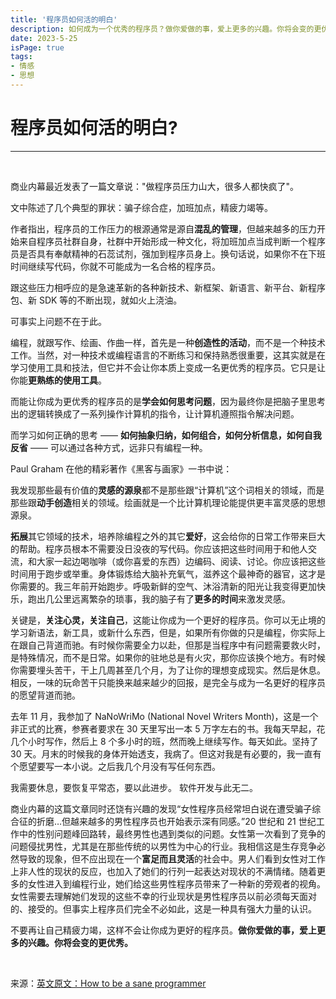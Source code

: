 ```yaml
---
title: '程序员如何活的明白'
description: 如何成为一个优秀的程序员？做你爱做的事，爱上更多的兴趣。你将会变的更优秀
date: 2023-5-25
isPage: true
tags:
- 情感
- 思想
---
```


# 程序员如何活的明白?

---
&nbsp;

商业内幕最近发表了一篇文章说："做程序员压力山大，很多人都快疯了"。

文中陈述了几个典型的罪状：骗子综合症，加班加点，精疲力竭等。

作者指出，程序员的工作压力的根源通常是源自**混乱的管理**，但越来越多的压力开始来自程序员社群自身，社群中开始形成一种文化，将加班加点当成判断一个程序员是否具有奉献精神的石蕊试剂，强加到程序员身上。换句话说，如果你不在下班时间继续写代码，你就不可能成为一名合格的程序员。

跟这些压力相呼应的是急速革新的各种新技术、新框架、新语言、新平台、新程序包、新 SDK 等的不断出现，就如火上浇油。

可事实上问题不在于此。

编程，就跟写作、绘画、作曲一样，首先是一种**创造性的活动**，而不是一个种技术工作。当然，对一种技术或编程语言的不断练习和保持熟悉很重要，这其实就是在学习使用工具和技法，但它并不会让你本质上变成一名更优秀的程序员。它只是让你能**更熟练的使用工具**。

而能让你成为更优秀的程序员的是**学会如何思考问题**，因为最终你是把脑子里思考出的逻辑转换成了一系列操作计算机的指令，让计算机遵照指令解决问题。

而学习如何正确的思考 —— **如何抽象归纳，如何组合，如何分析信息，如何自我反省** —— 可以通过各种方式，远非只有编程一种。

Paul Graham 在他的精彩著作《黑客与画家》一书中说：

我发现那些最有价值的**灵感的源泉**都不是那些跟“计算机”这个词相关的领域，而是那些跟**动手创造**相关的领域。绘画就是一个比计算机理论能提供更丰富灵感的思想源泉。

**拓展**其它领域的技术，培养除编程之外的其它**爱好**，这会给你的日常工作带来巨大的帮助。程序员根本不需要没日没夜的写代码。你应该把这些时间用于和他人交流，和大家一起边喝咖啡（或你喜爱的东西）边编码、阅读、讨论。你应该把这些时间用于跑步或举重。身体锻炼给大脑补充氧气，滋养这个最神奇的器官，这才是你需要的。我三年前开始跑步。呼吸新鲜的空气、沐浴清新的阳光让我变得更加快乐，跑出几公里远离繁杂的琐事，我的脑子有了**更多的时间**来激发灵感。

关键是，**关注心灵，关注自己**，这能让你成为一个更好的程序员。你可以无止境的学习新语法，新工具，或新什么东西，但是，如果所有你做的只是编程，你实际上在跟自己背道而驰。有时候你需要全力以赴，但那是当程序中有问题需要救火时，是特殊情况，而不是日常。如果你的驻地总是有火灾，那你应该换个地方。有时候你需要埋头苦干，干上几周甚至几个月，为了让你的理想变成现实。然后是休息。相反，一味的玩命苦干只能换来越来越少的回报，是完全与成为一名更好的程序员的愿望背道而驰。

去年 11 月，我参加了 NaNoWriMo (National Novel Writers Month)，这是一个非正式的比赛，参赛者要求在 30 天里写出一本 5 万字左右的书。我每天早起，花几个小时写作，然后上 8 个多小时的班，然而晚上继续写作。每天如此。坚持了 30 天。月末的时候我的身体开始透支，我病了。但这对我是有必要的，我一直有个愿望要写一本小说。之后我几个月没有写任何东西。

我需要休息，要恢复平常态，要以此进步。 软件开发与此无二。

商业内幕的这篇文章同时还饶有兴趣的发现“女性程序员经常坦白说在遭受骗子综合征的折磨…但越来越多的男性程序员也开始表示深有同感。”20 世纪和 21 世纪工作中的性别问题峰回路转，最终男性也遇到类似的问题。女性第一次看到了竞争的问题侵扰男性，尤其是在那些传统的以男性为中心的行业。我相信这是生存竞争必然导致的现象，但不应出现在一个**富足而且灵活**的社会中。男人们看到女性对工作上非人性的现状的反应，也加入了她们的行列一起表达对现状的不满情绪。随着更多的女性进入到编程行业，她们给这些男性程序员带来了一种新的旁观者的视角。女性需要去理解她们发现的这些不幸的行业现状是男性程序员以前必须每天面对的、接受的。但事实上程序员们完全不必如此，这是一种具有强大力量的认识。

不要再让自己精疲力竭，这样不会让你成为更好的程序员。**做你爱做的事，爱上更多的兴趣。你将会变的更优秀。**


&nbsp;
&nbsp;

来源：[英文原文：How to be a sane programmer](https://nicholascloud.com/2014/03/how-to-be-a-sane-programmer/)
